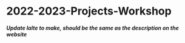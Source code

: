 # 2022-2023-Projects-Workshop
***Update lalte to make, should be the same as the description on the website***
